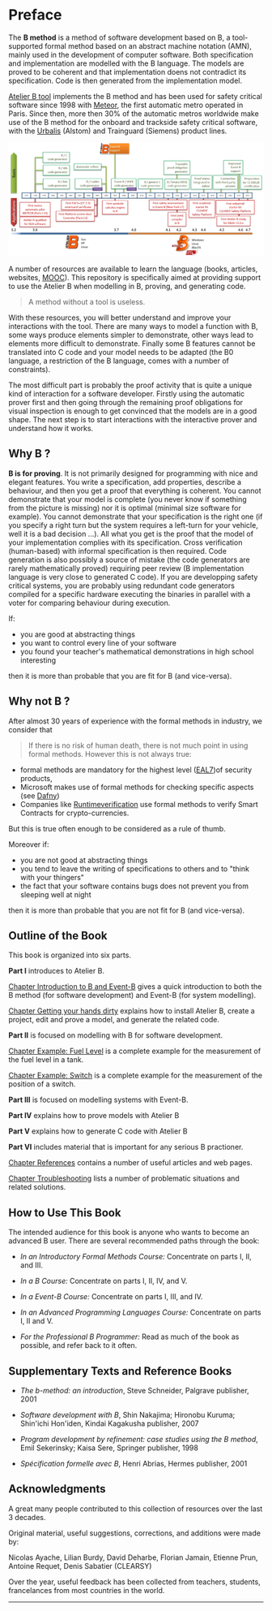 # Preface

The **B method** is a method of software development based on B, a tool-supported formal method based on an abstract machine notation (AMN), mainly used in the development of computer software. Both specification and implementation are modelled with the B language. The models are proved to be coherent and that implementation doens not contradict its specification. Code is then generated from the implementation model.

[Atelier B tool](https://www.atelierb.eu/en/) implements the B method and has been used for safety critical software since 1998 with [Meteor](https://en.wikipedia.org/wiki/Paris_M%C3%A9tro_Line_14), the first automatic metro operated in Paris. Since then, more then 30% of the automatic metros worldwide make use of the B method for the onboard and trackside safety critical software, with the [Urbalis](https://www.clearsy.com/en/references/urbalis-evolution/) (Alstom) and Trainguard (Siemens) product lines. 

![](images/atb-history.jpg)

A number of resources are available to learn the language (books, articles, websites, [MOOC](https://mooc.imd.ufrn.br/course/the-b-method)).
This repository is specifically aimed at providing support to use the Atelier B when modelling in B, proving, and generating code. 

> A method without a tool is useless.

With these resources, you will better understand and improve your interactions with the tool. There are many ways to model a function with B, some ways produce elements simpler to demonstrate, other ways lead to elements more difficult to demonstrate. Finally some B features cannot be translated into C code and your model needs to be adapted (the B0 language, a restriction of the B language, comes with a number of constraints).

The most difficult part is probably the proof activity that is quite a unique kind of interaction for a software developer. Firstly using the automatic prover first and then going through the remaining proof obligations for visual inspection is enough to get convinced that the models are in a good shape. The next step is to start interactions with the interactive prover and understand how it works. 

## Why B ? 

**B is for proving**. It is not primarily designed for programming with nice and elegant features. You write a specification, add properties, describe a behaviour, and then you get a proof that everything is coherent. You cannot demonstrate that your model is complete (you never know if something from the picture is missing) nor it is optimal (minimal size software for example). You cannot demonstrate that your specification is the right one (if you specify a right turn but the system requires a left-turn for your vehicle, well it is a bad decision ...). All what you get is the proof that the model of your implementation complies with its specification. Cross verification (human-based) with informal specification is then required. Code generation is also possibly a source of mistake (the code generators are rarely mathematically proved) requiring peer review (B implementation language is very close to generated C code). If you are developping safety critical systems, you are probably using redundant code generators compiled for a specific hardware executing the binaries in parallel with a voter for comparing behaviour during execution.

If:
- you are good at abstracting things
- you want to control every line of your software
- you found your teacher's mathematical demonstrations in high school interesting

then it is more than probable that you are fit for B (and vice-versa).

## Why not B ? 

After almost 30 years of experience with the formal methods in industry, we consider that
> If there is no risk of human death, there is not much point in using formal methods. 
However this is not always true: 
- formal methods are mandatory for the highest level ([EAL7](https://en.wikipedia.org/wiki/Evaluation_Assurance_Level#EAL7:_Formally_Verified_Design_and_Tested))of security products, 
- Microsoft makes use of formal methods for checking specific aspects (see [Dafny](https://www.microsoft.com/en-us/research/publication/getting-started-dafny-guide/))
- Companies like [Runtimeverification](https://runtimeverification.com/) use formal methods to verify Smart Contracts for crypto-currencies.

But this is true often enough to be considered as a rule of thumb.

Moreover if:
- you are not good at abstracting things
- you tend to leave the writing of specifications to others and to "think with your thingers"
- the fact that your software contains bugs does not prevent you from sleeping well at night

then it is more than probable that you are not fit for B (and vice-versa).


## Outline of the Book

This book is organized into six parts.

**Part I** introduces to Atelier B.

[Chapter Introduction to B and Event-B](docs/01-intro-b-event-b.md) gives a quick introduction to both the B method (for software development) and Event-B (for system modelling).

[Chapter Getting your hands dirty](docs/02-getting-your-hands-dirty.md) explains how to install Atelier B, create a project, edit and prove a model, and generate the related code.

**Part II** is focused on modelling with B for software development.

[Chapter Example: Fuel Level](docs/fuel-level.md) is a complete example for the measurement of the fuel level in a tank.

[Chapter Example: Switch](docs/switch.md) is a complete example for the measurement of the position of a switch.

**Part III** is focused on modelling systems with Event-B.

**Part IV** explains how to prove models with Atelier B

**Part V** explains how to generate C code with Atelier B

**Part VI** includes material that is important for any serious B practioner.

[Chapter References](docs/references.md) contains a number of useful articles and web pages.

[Chapter Troubleshooting](docs/troubleshooting.md) lists a number of problematic situations and related solutions.



## How to Use This Book

The intended audience for this book is anyone who wants to become an advanced B user.
There are several recommended paths through the book:

*   *In an Introductory Formal Methods Course:* Concentrate on parts I, II, and III.

*   *In a B Course:* Concentrate on parts I, II, IV, and V.

*   *In a Event-B Course:* Concentrate on parts I, III, and IV.

*   *In an Advanced Programming Languages Course:* Concentrate on parts I, II and V.

*   *For the Professional B Programmer:* Read as much of the book as possible, and refer back to it often.

## Supplementary Texts and Reference Books

*  *The b-method: an introduction*, Steve Schneider, Palgrave publisher, 2001 

*  *Software development with B*, Shin Nakajima; Hironobu Kuruma; Shin'ichi Hon'iden, Kindai Kagakusha publisher, 2007

*  *Program development by refinement: case studies using the B method*, Emil Sekerinsky; Kaisa Sere, Springer publisher, 1998

*  *Spécification formelle avec B*, Henri Abrias, Hermes publisher, 2001

## Acknowledgments

A great many people contributed to this collection of resources over the last 3 decades.

Original material, useful suggestions, corrections, and additions were made by:

Nicolas Ayache, Lilian Burdy, David Deharbe, Florian Jamain, Etienne Prun, Antoine Requet, Denis Sabatier (CLEARSY)

Over the year, useful feedback has been collected from teachers, students, francelances from most countries in the world.


----------------------